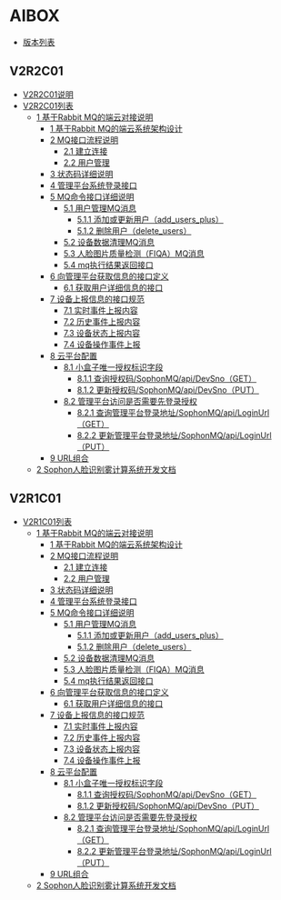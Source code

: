 # AIBOX


[//]: # (--------资源链接配置，配置后在下面引用--------)
[版本列表]:README.md
[V2R1C01列表]:V2R1C01/README.md
[1 基于Rabbit MQ的端云对接说明]:V2R1C01/api-lie-biao/1.-ji-yu-rabbit-mq-de-duan-yun-dui-jie-shuo-ming/README.md
[1 基于Rabbit MQ的端云系统架构设计]:V2R1C01/api-lie-biao/1.-ji-yu-rabbit-mq-de-duan-yun-dui-jie-shuo-ming/1.-ji-yu-rabbit-mq-de-duan-yun-xi-tong-jia-gou-she-ji.md
[2 MQ接口流程说明]:V2R1C01/api-lie-biao/1.-ji-yu-rabbit-mq-de-duan-yun-dui-jie-shuo-ming/2.-mq-jie-kou-liu-cheng-shuo-ming/README.md
[2.1 建立连接]:V2R1C01/api-lie-biao/1.-ji-yu-rabbit-mq-de-duan-yun-dui-jie-shuo-ming/2.-mq-jie-kou-liu-cheng-shuo-ming/2.1-jian-li-lian-jie.md
[2.2 用户管理]:V2R1C01/api-lie-biao/1.-ji-yu-rabbit-mq-de-duan-yun-dui-jie-shuo-ming/2.-mq-jie-kou-liu-cheng-shuo-ming/2.2-yong-hu-guan-li.md
[3 状态码详细说明]:V2R1C01/api-lie-biao/1.-ji-yu-rabbit-mq-de-duan-yun-dui-jie-shuo-ming/3.-zhuang-tai-ma-xiang-xi-shuo-ming.md
[4 管理平台系统登录接口]:V2R1C01/api-lie-biao/1.-ji-yu-rabbit-mq-de-duan-yun-dui-jie-shuo-ming/4.-guan-li-ping-tai-xi-tong-deng-lu-jie-kou.md
[5 MQ命令接口详细说明]:V2R1C01/api-lie-biao/1.-ji-yu-rabbit-mq-de-duan-yun-dui-jie-shuo-ming/5.-mq-ming-ling-jie-kou-xiang-xi-shuo-ming/README.md
[5.1 用户管理MQ消息]:V2R1C01/api-lie-biao/1.-ji-yu-rabbit-mq-de-duan-yun-dui-jie-shuo-ming/5.-mq-ming-ling-jie-kou-xiang-xi-shuo-ming/5.1-yong-hu-guan-li-mq-xiao-xi/README.md
[5.1.1 添加或更新用户（add\_users\_plus）]:V2R1C01/api-lie-biao/1.-ji-yu-rabbit-mq-de-duan-yun-dui-jie-shuo-ming/5.-mq-ming-ling-jie-kou-xiang-xi-shuo-ming/5.1-yong-hu-guan-li-mq-xiao-xi/5.1.1-tian-jia-huo-geng-xin-yong-hu-addusersplus.md
[5.1.2 删除用户（delete\_users）]:V2R1C01/api-lie-biao/1.-ji-yu-rabbit-mq-de-duan-yun-dui-jie-shuo-ming/5.-mq-ming-ling-jie-kou-xiang-xi-shuo-ming/5.1-yong-hu-guan-li-mq-xiao-xi/5.1.2-shan-chu-yong-hu-deleteusers.md
[5.2 设备数据清理MQ消息]:V2R1C01/api-lie-biao/1.-ji-yu-rabbit-mq-de-duan-yun-dui-jie-shuo-ming/5.-mq-ming-ling-jie-kou-xiang-xi-shuo-ming/5.2-she-bei-shu-ju-qing-li-mq-xiao-xi.md
[5.3 人脸图片质量检测（FIQA）MQ消息]:V2R1C01/api-lie-biao/1.-ji-yu-rabbit-mq-de-duan-yun-dui-jie-shuo-ming/5.-mq-ming-ling-jie-kou-xiang-xi-shuo-ming/5.3-ren-lian-tu-pian-zhi-liang-jian-ce-fiqamq-xiao-xi.md
[5.4 mq执行结果返回接口]:V2R1C01/api-lie-biao/1.-ji-yu-rabbit-mq-de-duan-yun-dui-jie-shuo-ming/5.-mq-ming-ling-jie-kou-xiang-xi-shuo-ming/5.4-mq-zhi-hang-jie-guo-fan-hui-jie-kou.md
[6 向管理平台获取信息的接口定义]:V2R1C01/api-lie-biao/1.-ji-yu-rabbit-mq-de-duan-yun-dui-jie-shuo-ming/6.-xiang-guan-li-ping-tai-huo-qu-xin-xi-de-jie-kou-ding-yi/README.md
[6.1 获取用户详细信息的接口]:V2R1C01/api-lie-biao/1.-ji-yu-rabbit-mq-de-duan-yun-dui-jie-shuo-ming/6.-xiang-guan-li-ping-tai-huo-qu-xin-xi-de-jie-kou-ding-yi/6.1-huo-qu-yong-hu-xiang-xi-xin-xi-de-jie-kou.md
[7 设备上报信息的接口规范]:V2R1C01/api-lie-biao/1.-ji-yu-rabbit-mq-de-duan-yun-dui-jie-shuo-ming/7.-she-bei-shang-bao-xin-xi-de-jie-kou-gui-fan/README.md
[7.1 实时事件上报内容]:V2R1C01/api-lie-biao/1.-ji-yu-rabbit-mq-de-duan-yun-dui-jie-shuo-ming/7.-she-bei-shang-bao-xin-xi-de-jie-kou-gui-fan/7.1-shi-shi-shi-jian-shang-bao-nei-rong.md
[7.2 历史事件上报内容]:V2R1C01/api-lie-biao/1.-ji-yu-rabbit-mq-de-duan-yun-dui-jie-shuo-ming/7.-she-bei-shang-bao-xin-xi-de-jie-kou-gui-fan/7.2-li-shi-shi-jian-shang-bao-nei-rong.md
[7.3 设备状态上报内容]:V2R1C01/api-lie-biao/1.-ji-yu-rabbit-mq-de-duan-yun-dui-jie-shuo-ming/7.-she-bei-shang-bao-xin-xi-de-jie-kou-gui-fan/7.3-she-bei-zhuang-tai-shang-bao-nei-rong.md
[7.4 设备操作事件上报]:V2R1C01/api-lie-biao/1.-ji-yu-rabbit-mq-de-duan-yun-dui-jie-shuo-ming/7.-she-bei-shang-bao-xin-xi-de-jie-kou-gui-fan/7.4-she-bei-cao-zuo-shi-jian-shang-bao.md
[8 云平台配置]:V2R1C01/api-lie-biao/1.-ji-yu-rabbit-mq-de-duan-yun-dui-jie-shuo-ming/8.-yun-ping-tai-pei-zhi/README.md
[8.1 小盒子唯一授权标识字段]:V2R1C01/api-lie-biao/1.-ji-yu-rabbit-mq-de-duan-yun-dui-jie-shuo-ming/8.-yun-ping-tai-pei-zhi/8.1-xiao-he-zi-wei-yi-shou-quan-biao-shi-zi-duan/README.md
[8.1.1 查询授权码/SophonMQ/api/DevSno（GET）]:V2R1C01/api-lie-biao/1.-ji-yu-rabbit-mq-de-duan-yun-dui-jie-shuo-ming/8.-yun-ping-tai-pei-zhi/8.1-xiao-he-zi-wei-yi-shou-quan-biao-shi-zi-duan/8.1.1-cha-xun-shou-quan-ma-sophonmqapidevsnoget.md
[8.1.2 更新授权码/SophonMQ/api/DevSno（PUT）]:V2R1C01/api-lie-biao/1.-ji-yu-rabbit-mq-de-duan-yun-dui-jie-shuo-ming/8.-yun-ping-tai-pei-zhi/8.1-xiao-he-zi-wei-yi-shou-quan-biao-shi-zi-duan/8.1.2-geng-xin-shou-quan-ma-sophonmqapidevsnoput.md
[8.2 管理平台访问是否需要先登录授权]:V2R1C01/api-lie-biao/1.-ji-yu-rabbit-mq-de-duan-yun-dui-jie-shuo-ming/8.-yun-ping-tai-pei-zhi/8.2-guan-li-ping-tai-fang-wen-shi-fou-xu-yao-xian-deng-lu-shou-quan/README.md
[8.2.1 查询管理平台登录地址/SophonMQ/api/LoginUrl（GET）]:V2R1C01/api-lie-biao/1.-ji-yu-rabbit-mq-de-duan-yun-dui-jie-shuo-ming/8.-yun-ping-tai-pei-zhi/8.2-guan-li-ping-tai-fang-wen-shi-fou-xu-yao-xian-deng-lu-shou-quan/8.2.1-cha-xun-guan-li-ping-tai-deng-lu-di-zhi-sophonmqapiloginurlget.md
[8.2.2 更新管理平台登录地址/SophonMQ/api/LoginUrl（PUT）]:V2R1C01/api-lie-biao/1.-ji-yu-rabbit-mq-de-duan-yun-dui-jie-shuo-ming/8.-yun-ping-tai-pei-zhi/8.2-guan-li-ping-tai-fang-wen-shi-fou-xu-yao-xian-deng-lu-shou-quan/8.2.2-geng-xin-guan-li-ping-tai-deng-lu-di-zhi-sophonmqapiloginurlput.md
[9 URL组合]:V2R1C01/api-lie-biao/1.-ji-yu-rabbit-mq-de-duan-yun-dui-jie-shuo-ming/9.-url-zu-he.md
[2 Sophon人脸识别雾计算系统开发文档]:V2R1C01/api-lie-biao/2.sophon-ren-lian-shi-bie-wu-ji-suan-xi-tong-kai-fa-wen-dang/README.md

[V2R2C01说明]:V2R2C01/shuo-ming.md
[V2R2C01列表]:V2R2C01/README.md
[//]: # (--------资源链接配置，配置后在下面引用--------)



- [版本列表][版本列表]

## V2R2C01 <a id="V2R2C01"></a>
- [V2R2C01说明][V2R2C01说明]
- [V2R2C01列表][V2R2C01列表]
  - [1 基于Rabbit MQ的端云对接说明][1 基于Rabbit MQ的端云对接说明]
    - [1 基于Rabbit MQ的端云系统架构设计][1 基于Rabbit MQ的端云系统架构设计]
    - [2 MQ接口流程说明][2 MQ接口流程说明]
      - [2.1 建立连接][2.1 建立连接]
      - [2.2 用户管理][2.2 用户管理]
    - [3 状态码详细说明][3 状态码详细说明]
    - [4 管理平台系统登录接口][4 管理平台系统登录接口]
    - [5 MQ命令接口详细说明][5 MQ命令接口详细说明]
      - [5.1 用户管理MQ消息][5.1 用户管理MQ消息]
        - [5.1.1 添加或更新用户（add\_users\_plus）][5.1.1 添加或更新用户（add\_users\_plus）]
        - [5.1.2 删除用户（delete\_users）][5.1.2 删除用户（delete\_users）]
      - [5.2 设备数据清理MQ消息][5.2 设备数据清理MQ消息]
      - [5.3 人脸图片质量检测（FIQA）MQ消息][5.3 人脸图片质量检测（FIQA）MQ消息]
      - [5.4 mq执行结果返回接口][5.4 mq执行结果返回接口]
    - [6 向管理平台获取信息的接口定义][6 向管理平台获取信息的接口定义]
      - [6.1 获取用户详细信息的接口][6.1 获取用户详细信息的接口]
    - [7 设备上报信息的接口规范][7 设备上报信息的接口规范]
      - [7.1 实时事件上报内容][7.1 实时事件上报内容]
      - [7.2 历史事件上报内容][7.2 历史事件上报内容]
      - [7.3 设备状态上报内容][7.3 设备状态上报内容]
      - [7.4 设备操作事件上报][7.4 设备操作事件上报]
    - [8 云平台配置][8 云平台配置]
      - [8.1 小盒子唯一授权标识字段][8.1 小盒子唯一授权标识字段]
        - [8.1.1 查询授权码/SophonMQ/api/DevSno（GET）][8.1.1 查询授权码/SophonMQ/api/DevSno（GET）]
        - [8.1.2 更新授权码/SophonMQ/api/DevSno（PUT）][8.1.2 更新授权码/SophonMQ/api/DevSno（PUT）]
      - [8.2 管理平台访问是否需要先登录授权][8.2 管理平台访问是否需要先登录授权]
        - [8.2.1 查询管理平台登录地址/SophonMQ/api/LoginUrl（GET）][8.2.1 查询管理平台登录地址/SophonMQ/api/LoginUrl（GET）]
        - [8.2.2 更新管理平台登录地址/SophonMQ/api/LoginUrl（PUT）][8.2.2 更新管理平台登录地址/SophonMQ/api/LoginUrl（PUT）]
    - [9 URL组合][9 URL组合]
  - [2 Sophon人脸识别雾计算系统开发文档][2 Sophon人脸识别雾计算系统开发文档]
  
## V2R1C01 <a id="V2R1C01"></a>
- [V2R1C01列表][V2R1C01列表]
  - [1 基于Rabbit MQ的端云对接说明][1 基于Rabbit MQ的端云对接说明]
    - [1 基于Rabbit MQ的端云系统架构设计][1 基于Rabbit MQ的端云系统架构设计]
    - [2 MQ接口流程说明][2 MQ接口流程说明]
      - [2.1 建立连接][2.1 建立连接]
      - [2.2 用户管理][2.2 用户管理]
    - [3 状态码详细说明][3 状态码详细说明]
    - [4 管理平台系统登录接口][4 管理平台系统登录接口]
    - [5 MQ命令接口详细说明][5 MQ命令接口详细说明]
      - [5.1 用户管理MQ消息][5.1 用户管理MQ消息]
        - [5.1.1 添加或更新用户（add\_users\_plus）][5.1.1 添加或更新用户（add\_users\_plus）]
        - [5.1.2 删除用户（delete\_users）][5.1.2 删除用户（delete\_users）]
      - [5.2 设备数据清理MQ消息][5.2 设备数据清理MQ消息]
      - [5.3 人脸图片质量检测（FIQA）MQ消息][5.3 人脸图片质量检测（FIQA）MQ消息]
      - [5.4 mq执行结果返回接口][5.4 mq执行结果返回接口]
    - [6 向管理平台获取信息的接口定义][6 向管理平台获取信息的接口定义]
      - [6.1 获取用户详细信息的接口][6.1 获取用户详细信息的接口]
    - [7 设备上报信息的接口规范][7 设备上报信息的接口规范]
      - [7.1 实时事件上报内容][7.1 实时事件上报内容]
      - [7.2 历史事件上报内容][7.2 历史事件上报内容]
      - [7.3 设备状态上报内容][7.3 设备状态上报内容]
      - [7.4 设备操作事件上报][7.4 设备操作事件上报]
    - [8 云平台配置][8 云平台配置]
      - [8.1 小盒子唯一授权标识字段][8.1 小盒子唯一授权标识字段]
        - [8.1.1 查询授权码/SophonMQ/api/DevSno（GET）][8.1.1 查询授权码/SophonMQ/api/DevSno（GET）]
        - [8.1.2 更新授权码/SophonMQ/api/DevSno（PUT）][8.1.2 更新授权码/SophonMQ/api/DevSno（PUT）]
      - [8.2 管理平台访问是否需要先登录授权][8.2 管理平台访问是否需要先登录授权]
        - [8.2.1 查询管理平台登录地址/SophonMQ/api/LoginUrl（GET）][8.2.1 查询管理平台登录地址/SophonMQ/api/LoginUrl（GET）]
        - [8.2.2 更新管理平台登录地址/SophonMQ/api/LoginUrl（PUT）][8.2.2 更新管理平台登录地址/SophonMQ/api/LoginUrl（PUT）]
    - [9 URL组合][9 URL组合]
  - [2 Sophon人脸识别雾计算系统开发文档][2 Sophon人脸识别雾计算系统开发文档]